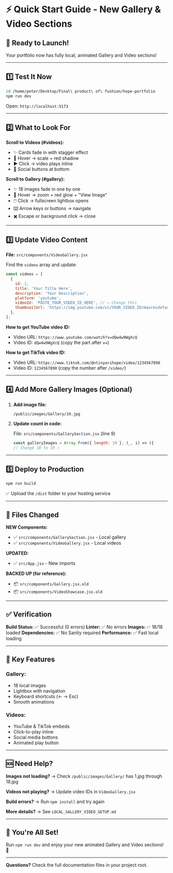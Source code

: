 # ⚡ Quick Start Guide - New Gallery & Video Sections

## 🚀 Ready to Launch!

Your portfolio now has fully local, animated Gallery and Video sections!

---

## 1️⃣ Test It Now

```bash
cd /home/peter/Desktop/Final\ product\ of\ fushion/hope-portfolio
npm run dev
```

Open: `http://localhost:5173`

---

## 2️⃣ What to Look For

**Scroll to Videos (#videos):**
- ✨ Cards fade in with stagger effect
- 🎨 Hover → scale + red shadow
- ▶️ Click → video plays inline
- 🔗 Social buttons at bottom

**Scroll to Gallery (#gallery):**
- ✨ 18 images fade in one by one
- 🎨 Hover → zoom + red glow + "View Image"
- 🖱️ Click → fullscreen lightbox opens
- ⌨️ Arrow keys or buttons → navigate
- ✖️ Escape or background click → close

---

## 3️⃣ Update Video Content

**File:** `src/components/VideoGallery.jsx`

Find the `videos` array and update:

```javascript
const videos = [
  {
    id: 1,
    title: 'Your Title Here',
    description: 'Your Description',
    platform: 'youtube',
    videoId: 'PASTE_YOUR_VIDEO_ID_HERE', // ← Change this
    thumbnailUrl: 'https://img.youtube.com/vi/YOUR_VIDEO_ID/maxresdefault.jpg',
  },
];
```

**How to get YouTube video ID:**
- Video URL: `https://www.youtube.com/watch?v=dQw4w9WgXcQ`
- Video ID: `dQw4w9WgXcQ` (copy the part after `v=`)

**How to get TikTok video ID:**
- Video URL: `https://www.tiktok.com/@ntinyarihope/video/1234567890`
- Video ID: `1234567890` (copy the number after `/video/`)

---

## 4️⃣ Add More Gallery Images (Optional)

1. **Add image file:**
   ```
   /public/images/Gallery/19.jpg
   ```

2. **Update count in code:**
   
   File: `src/components/GallerySection.jsx` (line 9)
   
   ```javascript
   const galleryImages = Array.from({ length: 19 }, (_, i) => ({
   // Change 18 to 19 ↑
   ```

---

## 5️⃣ Deploy to Production

```bash
npm run build
```

✅ Upload the `/dist` folder to your hosting service

---

## 📁 Files Changed

**NEW Components:**
- ✅ `src/components/GallerySection.jsx` - Local gallery
- ✅ `src/components/VideoGallery.jsx` - Local videos

**UPDATED:**
- ✅ `src/App.jsx` - New imports

**BACKED UP (for reference):**
- 📦 `src/components/Gallery.jsx.old`
- 📦 `src/components/VideoShowcase.jsx.old`

---

## ✅ Verification

**Build Status:** ✅ Successful (0 errors)
**Linter:** ✅ No errors
**Images:** ✅ 18/18 loaded
**Dependencies:** ✅ No Sanity required
**Performance:** ✅ Fast local loading

---

## 🎯 Key Features

### Gallery:
- 18 local images
- Lightbox with navigation
- Keyboard shortcuts (← → Esc)
- Smooth animations

### Videos:
- YouTube & TikTok embeds
- Click-to-play inline
- Social media buttons
- Animated play button

---

## 🆘 Need Help?

**Images not loading?**
→ Check `/public/images/Gallery/` has 1.jpg through 18.jpg

**Videos not playing?**
→ Update video IDs in `VideoGallery.jsx`

**Build errors?**
→ Run `npm install` and try again

**More details?**
→ See `LOCAL_GALLERY_VIDEO_SETUP.md`

---

## 🎊 You're All Set!

Run `npm run dev` and enjoy your new animated Gallery and Video sections! 🚀

---

**Questions?** Check the full documentation files in your project root.


